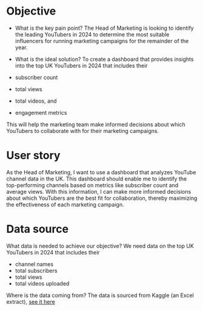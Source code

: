 # Objective

- What is the key pain point?
The Head of Marketing is looking to identify the leading YouTubers in 2024 to determine the most suitable influencers for running marketing campaigns for the remainder of the year.

- What is the ideal solution?
To create a dashboard that provides insights into the top UK YouTubers in 2024 that includes their

- subscriber count
- total views
- total videos, and
- engagement metrics
  
This will help the marketing team make informed decisions about which YouTubers to collaborate with for their marketing campaigns.

# User story

As the Head of Marketing, I want to use a dashboard that analyzes YouTube channel data in the UK. This dashboard should enable me to identify the top-performing channels based on metrics like subscriber count and average views. With this information, I can make more informed decisions about which YouTubers are the best fit for collaboration, thereby maximizing the effectiveness of each marketing campaign.


# Data source

What data is needed to achieve our objective?
We need data on the top UK YouTubers in 2024 that includes their
- channel names
- total subscribers
- total views
- total videos uploaded

Where is the data coming from? The data is sourced from Kaggle (an Excel extract),
[see it here](https://www.kaggle.com/datasets/bhavyadhingra00020/top-100-social-media-influencers-2024-countrywise?resource=download)
